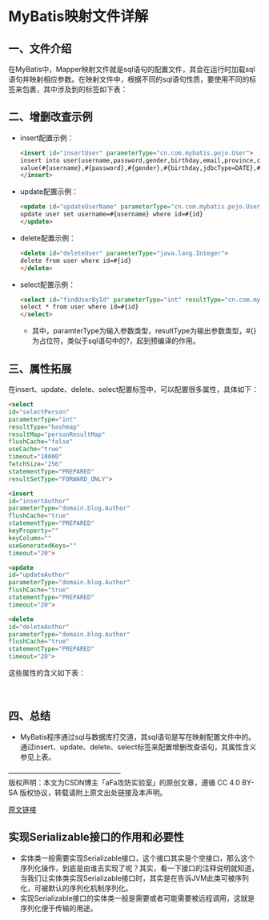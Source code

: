 # MyBatis映射文件详解

## 一、文件介绍

在MyBatis中，Mapper映射文件就是sql语句的配置文件，其会在运行时加载sql语句并映射相应参数。在映射文件中，根据不同的sql语句性质，要使用不同的标签来包裹，其中涉及到的标签如下表：

 

## 二、增删改查示例

* insert配置示例：

    ```html
    <insert id="insertUser" parameterType="cn.com.mybatis.pojo.User">
    insert into user(username,password,gender,birthday,email,province,city)
    value(#{username},#{password},#{gender},#{birthday,jdbcType=DATE},#{email},#{province},#{city})
    </insert>
    ```

* update配置示例：
    
    ```html
    <update id="updateUserName" parameterType="cn.com.mybatis.pojo.User">
    update user set username=#{username} where id=#{id}
    </update>
    ```

* delete配置示例：

    ```html
    <delete id="deleteUser" parameterType="java.lang.Integer">
    delete from user where id=#{id}
    </delete>
    ```

* select配置示例：

    ```html 
    <select id="findUserById" parameterType="int" resultType="cn.com.mybatis.pojo.User">
    select * from user where id=#{id}
    </select>
    ```

     * 其中，paramterType为输入参数类型，resultType为输出参数类型，#{}为占位符，类似于sql语句中的?，起到预编译的作用。

## 三、属性拓展
在insert、update、delete、select配置标签中，可以配置很多属性，具体如下：

```html
<select
id="selectPerson"
parameterType="int"
resultType="hashmap"
resultMap="personResultMap"
flushCache="false"
useCache="true"
timeout="10000"
fetchSize="256"
statementType="PREPARED"
resultSetType="FORWARD_ONLY">

<insert
id="insertAuthor"
parameterType="domain.blog.Author"
flushCache="true"
statementType="PREPARED"
keyProperty=""
keyColumn=""
useGeneratedKeys=""
timeout="20">

<update
id="updateAuthor"
parameterType="domain.blog.Author"
flushCache="true"
statementType="PREPARED"
timeout="20">

<delete
id="deleteAuthor"
parameterType="domain.blog.Author"
flushCache="true"
statementType="PREPARED"
timeout="20">
```

这些属性的含义如下表：

 
## 四、总结

* MyBatis程序通过sql与数据库打交道，其sql语句是写在映射配置文件中的。通过insert、update、delete、select标签来配置增删改查语句，其属性含义参见上表。

————————————————  
版权声明：本文为CSDN博主「aFa攻防实验室」的原创文章，遵循 CC 4.0 BY-SA 版权协议，转载请附上原文出处链接及本声明。

<a href="https://blog.csdn.net/fageweiketang/article/details/80850312">原文链接</a>

## 实现Serializable接口的作用和必要性

* 实体类一般需要实现Serializable接口，这个接口其实是个空接口，那么这个序列化操作，到底是由谁去实现了呢？其实，看一下接口的注释说明就知道，当我们让实体类实现Serializable接口时，其实是在告诉JVM此类可被序列化，可被默认的序列化机制序列化。
* 实现Serializable接口的实体类一般是需要或者可能需要被远程调用，这就是序列化便于传输的用途。